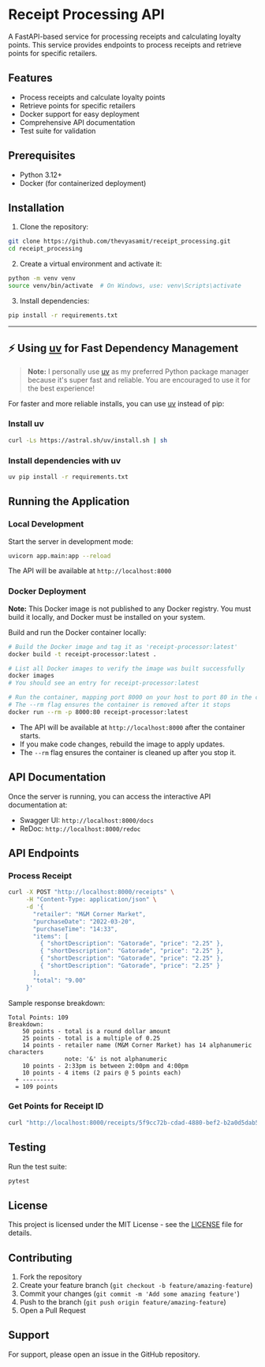 # Receipt Processing API

A FastAPI-based service for processing receipts and calculating loyalty points. This service provides endpoints to process receipts and retrieve points for specific retailers.

## Features

- Process receipts and calculate loyalty points
- Retrieve points for specific retailers
- Docker support for easy deployment
- Comprehensive API documentation
- Test suite for validation

## Prerequisites

- Python 3.12+
- Docker (for containerized deployment)

## Installation

1. Clone the repository:
```bash
git clone https://github.com/thevyasamit/receipt_processing.git
cd receipt_processing
```

2. Create a virtual environment and activate it:
```bash
python -m venv venv
source venv/bin/activate  # On Windows, use: venv\Scripts\activate
```

3. Install dependencies:
```bash
pip install -r requirements.txt
```

---

## ⚡️ Using [uv](https://github.com/astral-sh/uv) for Fast Dependency Management

> **Note:** I personally use [uv](https://github.com/astral-sh/uv) as my preferred Python package manager because it's super fast and reliable. You are encouraged to use it for the best experience!

For faster and more reliable installs, you can use [uv](https://github.com/astral-sh/uv) instead of pip:

### Install uv
```bash
curl -Ls https://astral.sh/uv/install.sh | sh
```

### Install dependencies with uv
```bash
uv pip install -r requirements.txt
```

## Running the Application

### Local Development

Start the server in development mode:
```bash
uvicorn app.main:app --reload
```

The API will be available at `http://localhost:8000`

### Docker Deployment

**Note:** This Docker image is not published to any Docker registry. You must build it locally, and Docker must be installed on your system.

Build and run the Docker container locally:
```bash
# Build the Docker image and tag it as 'receipt-processor:latest'
docker build -t receipt-processor:latest .

# List all Docker images to verify the image was built successfully
docker images
# You should see an entry for receipt-processor:latest

# Run the container, mapping port 8000 on your host to port 80 in the container
# The --rm flag ensures the container is removed after it stops
docker run --rm -p 8000:80 receipt-processor:latest
```

- The API will be available at `http://localhost:8000` after the container starts.
- If you make code changes, rebuild the image to apply updates.
- The `--rm` flag ensures the container is cleaned up after you stop it.

## API Documentation

Once the server is running, you can access the interactive API documentation at:
- Swagger UI: `http://localhost:8000/docs`
- ReDoc: `http://localhost:8000/redoc`

## API Endpoints

### Process Receipt

```bash
curl -X POST "http://localhost:8000/receipts" \
     -H "Content-Type: application/json" \
     -d '{
       "retailer": "M&M Corner Market",
       "purchaseDate": "2022-03-20",
       "purchaseTime": "14:33",
       "items": [
         { "shortDescription": "Gatorade", "price": "2.25" },
         { "shortDescription": "Gatorade", "price": "2.25" },
         { "shortDescription": "Gatorade", "price": "2.25" },
         { "shortDescription": "Gatorade", "price": "2.25" }
       ],
       "total": "9.00"
     }'
```

Sample response breakdown:
```text
Total Points: 109
Breakdown:
    50 points - total is a round dollar amount
    25 points - total is a multiple of 0.25
    14 points - retailer name (M&M Corner Market) has 14 alphanumeric characters
                note: '&' is not alphanumeric
    10 points - 2:33pm is between 2:00pm and 4:00pm
    10 points - 4 items (2 pairs @ 5 points each)
  + ---------
  = 109 points
```

### Get Points for Receipt ID
```bash
curl "http://localhost:8000/receipts/5f9cc72b-cdad-4880-bef2-b2a0d5dab5b3/points"
```

## Testing

Run the test suite:
```bash
pytest
```

## License

This project is licensed under the MIT License - see the [LICENSE](LICENSE) file for details.

## Contributing

1. Fork the repository
2. Create your feature branch (`git checkout -b feature/amazing-feature`)
3. Commit your changes (`git commit -m 'Add some amazing feature'`)
4. Push to the branch (`git push origin feature/amazing-feature`)
5. Open a Pull Request

## Support

For support, please open an issue in the GitHub repository. 